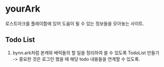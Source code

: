 # yourArk

로스트아크를 플레이함에 있어 도움이 될 수 있는 정보들을 모아놓는 사이트.

## Todo List

1. bynn.ark처럼 본캐와 배럭들의 할 일을 정리하여 쓸 수 있도록 TodoList 만들기
   <br> -> 중요한 것은 로그인 했을 때 해당 todo 내용들을 연계할 수 있도록.
